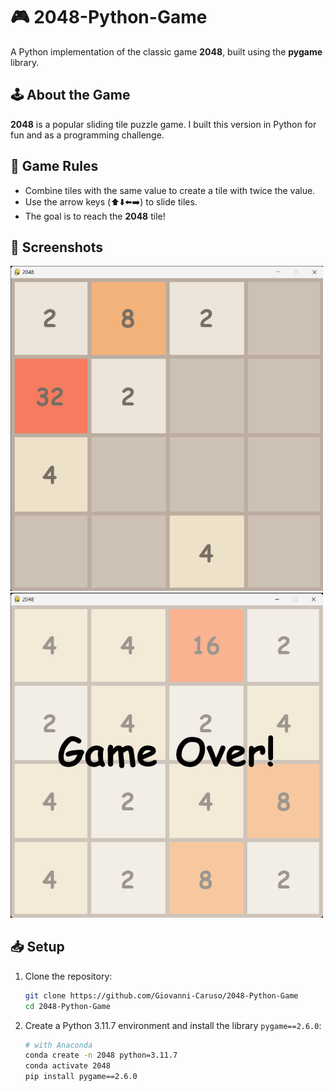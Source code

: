 # 🎮 2048-Python-Game 
A Python implementation of the classic game **2048**, built using the **pygame** library.

## 🕹️ About the Game
**2048** is a popular sliding tile puzzle game. I built this version in Python for fun and as a programming challenge. 

## 📝 Game Rules
* Combine tiles with the same value to create a tile with twice the value. 
* Use the arrow keys (⬆️⬇️⬅️➡️) to slide tiles. 
* The goal is to reach the **2048** tile! 

## 📸 Screenshots
<img src="images/game.png" alt="Game" width="500">

<img src="images/game_over.png" alt="Game Over" width="500">

## 📥 Setup
1. Clone the repository:
    ```bash
    git clone https://github.com/Giovanni-Caruso/2048-Python-Game 
    cd 2048-Python-Game 
    ```

2. Create a Python 3.11.7 environment and install the library `pygame==2.6.0`:
    ```bash
    # with Anaconda
    conda create -n 2048 python=3.11.7
    conda activate 2048
    pip install pygame==2.6.0
    ```
  

